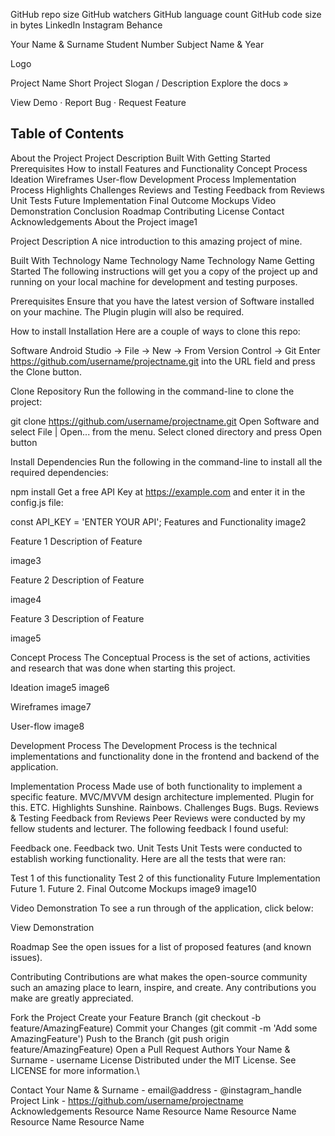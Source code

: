 
GitHub repo size GitHub watchers GitHub language count GitHub code size in bytes LinkedIn Instagram Behance

Your Name & Surname
Student Number
Subject Name & Year

Logo

Project Name
Short Project Slogan / Description
Explore the docs »

View Demo · Report Bug · Request Feature

## Table of Contents
About the Project
Project Description
Built With
Getting Started
Prerequisites
How to install
Features and Functionality
Concept Process
Ideation
Wireframes
User-flow
Development Process
Implementation Process
Highlights
Challenges
Reviews and Testing
Feedback from Reviews
Unit Tests
Future Implementation
Final Outcome
Mockups
Video Demonstration
Conclusion
Roadmap
Contributing
License
Contact
Acknowledgements
About the Project
image1

Project Description
A nice introduction to this amazing project of mine.

Built With
Technology Name
Technology Name
Technology Name
Getting Started
The following instructions will get you a copy of the project up and running on your local machine for development and testing purposes.

Prerequisites
Ensure that you have the latest version of Software installed on your machine. The Plugin plugin will also be required.

How to install
Installation
Here are a couple of ways to clone this repo:

Software
Android Studio -> File -> New -> From Version Control -> Git
Enter https://github.com/username/projectname.git into the URL field and press the Clone button.

Clone Repository
Run the following in the command-line to clone the project:

git clone https://github.com/username/projectname.git
Open Software and select File | Open... from the menu. Select cloned directory and press Open button

Install Dependencies
Run the following in the command-line to install all the required dependencies:

npm install
Get a free API Key at https://example.com and enter it in the config.js file:

const API_KEY = 'ENTER YOUR API';
Features and Functionality
image2

Feature 1
Description of Feature

image3

Feature 2
Description of Feature

image4

Feature 3
Description of Feature

image5

Concept Process
The Conceptual Process is the set of actions, activities and research that was done when starting this project.

Ideation
image5
image6

Wireframes
image7

User-flow
image8

Development Process
The Development Process is the technical implementations and functionality done in the frontend and backend of the application.

Implementation Process
Made use of both functionality to implement a specific feature.
MVC/MVVM design architecture implemented.
Plugin for this.
ETC.
Highlights
Sunshine.
Rainbows.
Challenges
Bugs.
Bugs.
Reviews & Testing
Feedback from Reviews
Peer Reviews were conducted by my fellow students and lecturer. The following feedback I found useful:

Feedback one.
Feedback two.
Unit Tests
Unit Tests were conducted to establish working functionality. Here are all the tests that were ran:

Test 1 of this functionality
Test 2 of this functionality
Future Implementation
Future 1.
Future 2.
Final Outcome
Mockups
image9
image10

Video Demonstration
To see a run through of the application, click below:

View Demonstration

Roadmap
See the open issues for a list of proposed features (and known issues).

Contributing
Contributions are what makes the open-source community such an amazing place to learn, inspire, and create. Any contributions you make are greatly appreciated.

Fork the Project
Create your Feature Branch (git checkout -b feature/AmazingFeature)
Commit your Changes (git commit -m 'Add some AmazingFeature')
Push to the Branch (git push origin feature/AmazingFeature)
Open a Pull Request
Authors
Your Name & Surname - username
License
Distributed under the MIT License. See LICENSE for more information.\

Contact
Your Name & Surname - email@address - @instagram_handle
Project Link - https://github.com/username/projectname
Acknowledgements
Resource Name
Resource Name
Resource Name
Resource Name
Resource Name

<!--
**PHILLIP8264/PHILLIP8264** is a ✨ _special_ ✨ repository because its `README.md` (this file) appears on your GitHub profile.

Here are some ideas to get you started:

- 🔭 I’m currently working on ...
- 🌱 I’m currently learning ...
- 👯 I’m looking to collaborate on ...
- 🤔 I’m looking for help with ...
- 💬 Ask me about ...
- 📫 How to reach me: ...
- 😄 Pronouns: ...
- ⚡ Fun fact: ...
-->
